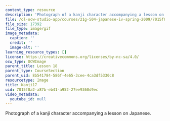```yaml
---
content_type: resource
description: 'Photograph of a kanji character accompanying a lesson on Japanese. '
file: /ol-ocw-studio-app/courses/21g-504-japanese-iv-spring-2009/7015f8a2a87beb41a95227ee9360d9ec_Kanji17.gif
file_size: 17392
file_type: image/gif
image_metadata:
  caption: ''
  credit: ''
  image-alt: ''
learning_resource_types: []
license: https://creativecommons.org/licenses/by-nc-sa/4.0/
ocw_type: OCWImage
parent_title: Lesson 18
parent_type: CourseSection
parent_uid: 8b541784-586f-4e65-3cee-4ca3df5330c8
resourcetype: Image
title: Kanji17
uid: 7015f8a2-a87b-eb41-a952-27ee9360d9ec
video_metadata:
  youtube_id: null
---
```

Photograph of a kanji character accompanying a lesson on Japanese. 